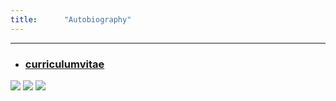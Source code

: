 ```yaml
---
title:      "Autobiography"
---
```

***  
* ### [curriculumvitae](/blog/en/curriculumvitae)  

![](/blog/img/auto/autoen(1).jpg)
![](/blog/img/auto/autoen(2).jpg)
![](/blog/img/auto/autoen(3).jpg)
